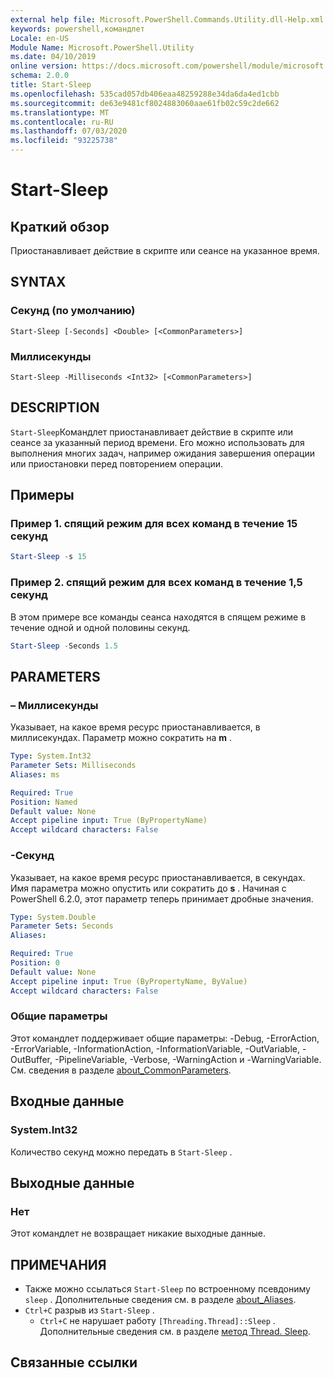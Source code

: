 ```yaml
---
external help file: Microsoft.PowerShell.Commands.Utility.dll-Help.xml
keywords: powershell,командлет
Locale: en-US
Module Name: Microsoft.PowerShell.Utility
ms.date: 04/10/2019
online version: https://docs.microsoft.com/powershell/module/microsoft.powershell.utility/start-sleep?view=powershell-7&WT.mc_id=ps-gethelp
schema: 2.0.0
title: Start-Sleep
ms.openlocfilehash: 535cad057db406eaa48259288e34da6da4ed1cbb
ms.sourcegitcommit: de63e9481cf8024883060aae61fb02c59c2de662
ms.translationtype: MT
ms.contentlocale: ru-RU
ms.lasthandoff: 07/03/2020
ms.locfileid: "93225738"
---
```

# Start-Sleep

## Краткий обзор
Приостанавливает действие в скрипте или сеансе на указанное время.

## SYNTAX

### Секунд (по умолчанию)

```
Start-Sleep [-Seconds] <Double> [<CommonParameters>]
```

### Миллисекунды

```
Start-Sleep -Milliseconds <Int32> [<CommonParameters>]
```

## DESCRIPTION

`Start-Sleep`Командлет приостанавливает действие в скрипте или сеансе за указанный период времени. Его можно использовать для выполнения многих задач, например ожидания завершения операции или приостановки перед повторением операции.

## Примеры

### Пример 1. спящий режим для всех команд в течение 15 секунд

```powershell
Start-Sleep -s 15
```

### Пример 2. спящий режим для всех команд в течение 1,5 секунд

В этом примере все команды сеанса находятся в спящем режиме в течение одной и одной половины секунд.

```powershell
Start-Sleep -Seconds 1.5
```

## PARAMETERS

### – Миллисекунды

Указывает, на какое время ресурс приостанавливается, в миллисекундах. Параметр можно сократить на **m** .

```yaml
Type: System.Int32
Parameter Sets: Milliseconds
Aliases: ms

Required: True
Position: Named
Default value: None
Accept pipeline input: True (ByPropertyName)
Accept wildcard characters: False
```

### -Секунд

Указывает, на какое время ресурс приостанавливается, в секундах. Имя параметра можно опустить или сократить до **s** . Начиная с PowerShell 6.2.0, этот параметр теперь принимает дробные значения.

```yaml
Type: System.Double
Parameter Sets: Seconds
Aliases:

Required: True
Position: 0
Default value: None
Accept pipeline input: True (ByPropertyName, ByValue)
Accept wildcard characters: False
```

### Общие параметры

Этот командлет поддерживает общие параметры: -Debug, -ErrorAction, -ErrorVariable, -InformationAction, -InformationVariable, -OutVariable, -OutBuffer, -PipelineVariable, -Verbose, -WarningAction и -WarningVariable. См. сведения в разделе [about_CommonParameters](../Microsoft.PowerShell.Core/About/about_CommonParameters.md).

## Входные данные

### System.Int32

Количество секунд можно передать в `Start-Sleep` .

## Выходные данные

### Нет

Этот командлет не возвращает никакие выходные данные.

## ПРИМЕЧАНИЯ

- Также можно ссылаться `Start-Sleep` по встроенному псевдониму `sleep` . Дополнительные сведения см. в разделе [about_Aliases](../Microsoft.PowerShell.Core/About/about_Aliases.md).
- `Ctrl+C` разрыв из `Start-Sleep` .
  - `Ctrl+C` не нарушает работу `[Threading.Thread]::Sleep` . Дополнительные сведения см. в разделе [метод Thread. Sleep](/dotnet/api/system.threading.thread.sleep).

## Связанные ссылки
